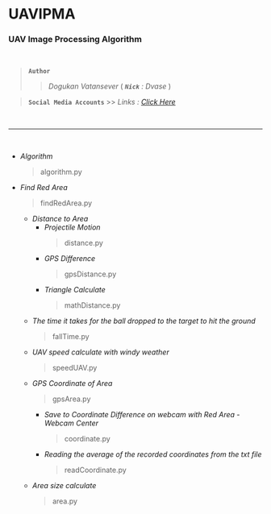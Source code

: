# UAVIPMA

### **UAV Image Processing Algorithm**
<br>

> **`Author`**
>> *Dogukan Vatansever* ( ***`Nick`*** *: Dvase* )

> **`Social Media Accounts`**
    >> *Links :* *[Click Here](https://Linktr.ee/Dvaser)*

<br>

___

<br>


- _Algorithm_
    > algorithm.py
- _Find Red Area_
    > findRedArea.py  
    - _Distance to Area_
        - _Projectile Motion_
            > distance.py
        - _GPS Difference_   
            > gpsDistance.py
        - _Triangle Calculate_
            > mathDistance.py
    - _The time it takes for the ball dropped to the target to hit the ground_
        > fallTime.py
    - _UAV speed calculate with windy weather_
        > speedUAV.py
    - _GPS Coordinate of Area_
        > gpsArea.py
        - _Save to Coordinate Difference on webcam with Red Area - Webcam Center_
            > coordinate.py
        - _Reading the average of the recorded coordinates from the txt file_
            > readCoordinate.py
    - _Area size calculate_
        > area.py